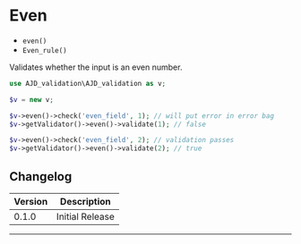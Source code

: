 # Even

- `even()`
- `Even_rule()`

Validates whether the input is an even number.

```php
use AJD_validation\AJD_validation as v;

$v = new v;

$v->even()->check('even_field', 1); // will put error in error bag
$v->getValidator()->even()->validate(1); // false

$v->even()->check('even_field', 2); // validation passes
$v->getValidator()->even()->validate(2); // true
```

## Changelog

Version | Description
--------|-------------
  0.1.0 | Initial Release

***

